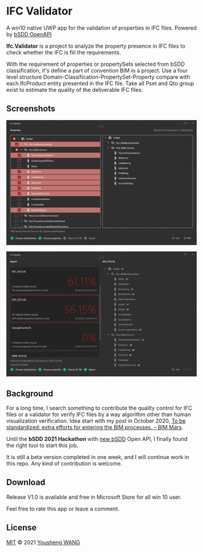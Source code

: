# IFC Validator

A win10 native UWP app for the validation of properties in IFC files. 
Powered by [bSDD OpenAPI](https://github.com/buildingSMART/bSDD)

**Ifc.Validator** is a project to analyze the property presence in IFC files to check whether the IFC is fill the requirements.

With the requirement of properties or propertySets selected from bSDD classification, it's define a part of convention BIM in a project. Use a four level structure Domain-Classification-PropertySet-Property compare with each IfcProduct entity presented in the IFC file. Take all Pset and Qto group exist to estimate the quality of the deliverable IFC files.

## Screenshots
 
![alt text](https://github.com/youshengCode/Ifc.Validator/blob/master/Images/step2.png)

![alt text](https://github.com/youshengCode/Ifc.Validator/blob/master/Images/step4.png)

## Background

For a long time, I search something to contribute the quality control for IFC files or a validator for verify IFC files by a way algorithm other than human visualization verification. Idea start with my post in October 2020, [To be standardized: extra efforts for entering the BIM processes. – BIM Mars](https://bimmars.com/to-be-standardized-extra-efforts-for-entering-the-bim-processes/).

Until the **bSDD 2021 Hackathon** with [new bSDD](https://www.buildingsmart.org/users/services/buildingsmart-data-dictionary/) Open API, I finally found the right tool to start this job.

It is still a beta version completed in one week, and I will continue work in this repo. Any kind of contribution is welcome. 

## Download

Release V1.0 is available and free in Microsoft Store for all win 10 user. 

Feel free to rate this app or leave a comment.

## License

[MIT](https://github.com/youshengCode/Ifc.Validator/blob/master/LICENSE.md) © 2021 [Yousheng WANG](https://github.com/youshengCode)
